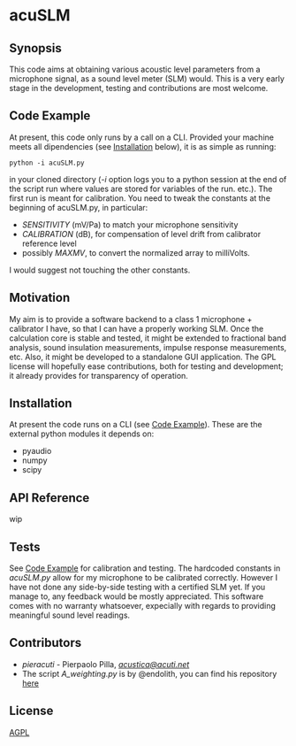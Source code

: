 # acuSLM

## Synopsis

This code aims at obtaining various acoustic level parameters from a microphone signal, as a sound level meter (SLM) would.  This is a very early stage in the development, testing and contributions are most welcome.

## Code Example

At present, this code only runs by a call on a CLI. Provided your machine meets all dipendencies (see [Installation](https://github.com/acuti/acuSLM#installation) below), it is as simple as running:
```
python -i acuSLM.py
```
in your cloned directory (*-i* option logs you to a python session at the end of the script run where values are stored for variables of the run. etc.).
The first run is meant for calibration.  You need to tweak the constants at the beginning of acuSLM.py, in particular:
- *SENSITIVITY* (mV/Pa) to match your microphone sensitivity
- *CALIBRATION* (dB), for compensation of level drift from calibrator reference level
- possibly *MAXMV*, to convert the normalized array to milliVolts.

I would suggest not touching the other constants.

## Motivation

My aim is to provide a software backend to a class 1 microphone + calibrator I have, so that I can have a properly working SLM.  Once the calculation core is stable and tested, it might be extended to fractional band analysis, sound insulation measurements, impulse response measurements, etc.  Also, it might be developed to a standalone GUI application.
The GPL license will hopefully ease contributions, both for testing and development; it already provides for transparency of operation.

## Installation

At present the code runs on a CLI (see [Code Example](https://github.com/acuti/acuSLM#code-example)).  These are the external python modules it depends on:
- pyaudio
- numpy
- scipy

## API Reference

wip

## Tests

See [Code Example](https://github.com/acuti/acuSLM#code-example) for calibration and testing.  The hardcoded constants in *acuSLM.py* allow for my microphone to be calibrated correctly.  However I have not done any side-by-side testing with a certified SLM yet. If you manage to, any feedback would be  mostly appreciated.
This software comes with no warranty whatsoever, expecially with regards to providing meaningful sound level readings.

## Contributors

- *pieracuti* - Pierpaolo Pilla, *acustica@acuti.net*
- The script *A_weighting.py* is by @endolith, you can find his repository [here](https://gist.github.com/endolith/148112)

## License

[AGPL](https://www.gnu.org/licenses/agpl.html)
